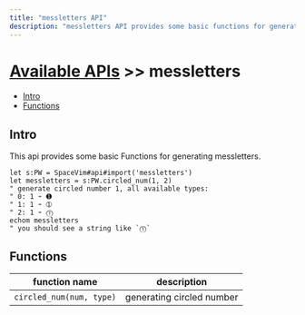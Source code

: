 ```yaml
---
title: "messletters API"
description: "messletters API provides some basic functions for generating messletters"
---
```


# [Available APIs](../) >> messletters

<!-- vim-markdown-toc GFM -->

- [Intro](#intro)
- [Functions](#functions)

<!-- vim-markdown-toc -->

## Intro

This api provides some basic Functions for generating messletters.

```vim
let s:PW = SpaceVim#api#import('messletters')
let messletters = s:PW.circled_num(1, 2)
" generate circled number 1, all available types:
" 0: 1 ➛ ➊
" 1: 1 ➛ ➀
" 2: 1 ➛ ⓵
echom messletters
" you should see a string like `⓵`
```

## Functions

| function name            | description               |
| ------------------------ | ------------------------- |
| `circled_num(num, type)` | generating circled number |
